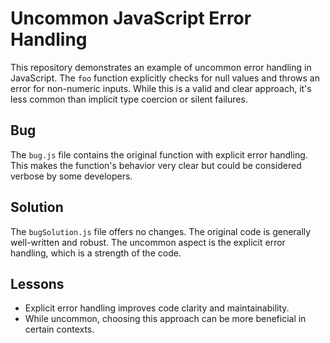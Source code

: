 # Uncommon JavaScript Error Handling

This repository demonstrates an example of uncommon error handling in JavaScript. The `foo` function explicitly checks for null values and throws an error for non-numeric inputs. While this is a valid and clear approach, it's less common than implicit type coercion or silent failures.

## Bug
The `bug.js` file contains the original function with explicit error handling.  This makes the function's behavior very clear but could be considered verbose by some developers.

## Solution
The `bugSolution.js` file offers no changes.  The original code is generally well-written and robust.  The uncommon aspect is the explicit error handling, which is a strength of the code.

## Lessons
- Explicit error handling improves code clarity and maintainability.
- While uncommon, choosing this approach can be more beneficial in certain contexts.